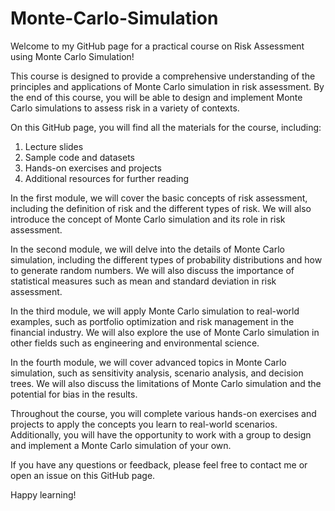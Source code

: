 # Monte-Carlo-Simulation

Welcome to my GitHub page for a practical course on Risk Assessment using Monte Carlo Simulation!

This course is designed to provide a comprehensive understanding of the principles and applications of Monte Carlo simulation in risk assessment. By the end of this course, you will be able to design and implement Monte Carlo simulations to assess risk in a variety of contexts.

On this GitHub page, you will find all the materials for the course, including:

1. Lecture slides
2. Sample code and datasets
3. Hands-on exercises and projects
4. Additional resources for further reading

In the first module, we will cover the basic concepts of risk assessment, including the definition of risk and the different types of risk. We will also introduce the concept of Monte Carlo simulation and its role in risk assessment.

In the second module, we will delve into the details of Monte Carlo simulation, including the different types of probability distributions and how to generate random numbers. We will also discuss the importance of statistical measures such as mean and standard deviation in risk assessment.

In the third module, we will apply Monte Carlo simulation to real-world examples, such as portfolio optimization and risk management in the financial industry. We will also explore the use of Monte Carlo simulation in other fields such as engineering and environmental science.

In the fourth module, we will cover advanced topics in Monte Carlo simulation, such as sensitivity analysis, scenario analysis, and decision trees. We will also discuss the limitations of Monte Carlo simulation and the potential for bias in the results.

Throughout the course, you will complete various hands-on exercises and projects to apply the concepts you learn to real-world scenarios. Additionally, you will have the opportunity to work with a group to design and implement a Monte Carlo simulation of your own.

If you have any questions or feedback, please feel free to contact me or open an issue on this GitHub page.

Happy learning!
